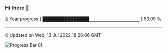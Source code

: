 ### Hi there 👋

⏳ Year progress { ███████████████▁▁▁▁▁▁▁▁▁▁▁▁▁▁▁ } 53.09 %

---

⏰ Updated on Wed, 13 Jul 2022 18:26:06 GMT

![Progress Bar CI](https://github.com/ZhaoGui/ZhaoGui/workflows/Progress%20Bar%20CI/badge.svg)
